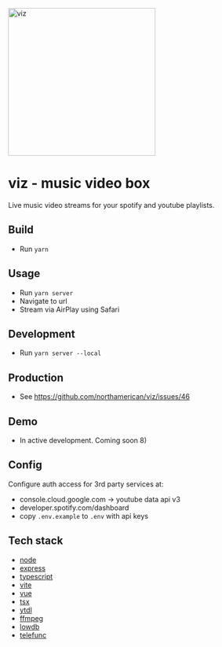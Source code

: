 <img alt="viz" width="300" src="https://i.imgur.com/EGZl7PI.png"> 

# viz - music video box
Live music video streams for your spotify and youtube playlists.

## Build
- Run `yarn`

## Usage
- Run `yarn server`
- Navigate to url
- Stream via AirPlay using Safari

## Development
- Run `yarn server --local`

## Production
- See https://github.com/northamerican/viz/issues/46

## Demo
- In active development. Coming soon 8)

## Config
Configure auth access for 3rd party services at:
- console.cloud.google.com -> youtube data api v3
- developer.spotify.com/dashboard
- copy `.env.example` to `.env` with api keys

## Tech stack
- [node](https://nodejs.org/en)
- [express](https://expressjs.com/)
- [typescript](https://www.typescriptlang.org/)
- [vite](https://vitejs.dev/)
- [vue](https://vuejs.org/)
- [tsx](https://github.com/privatenumber/tsx)
- [ytdl](https://github.com/distubejs/ytdl-core)
- [ffmpeg](https://github.com/eugeneware/ffmpeg-static)
- [lowdb](https://github.com/typicode/lowdb)
- [telefunc](https://github.com/brillout/telefunc)
